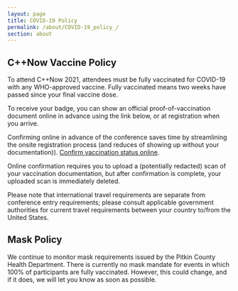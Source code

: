 ```yaml
---
layout: page
title: COVID-19 Policy
permalink: /about/COVID-19_policy_/
section: about
---
```


## C++Now Vaccine Policy

To attend C++Now 2021, attendees must be fully vaccinated for COVID-19 with any WHO-approved vaccine. Fully vaccinated means two weeks have passed since your final vaccine dose.

To receive your badge, you can show an official proof-of-vaccination document online in advance using the link below, or at registration when you arrive.

Confirming online in advance of the conference saves time by streamlining the onsite registration process (and reduces of showing up without your documentation)). [Confirm vaccination status online]().

Online confirmation requires you to upload a (potentially redacted) scan of your vaccination documentation, but after confirmation is complete, your uploaded scan is immediately deleted.

Please note that international travel requirements are separate from conference entry requirements; please consult applicable government authorities for current travel requirements between your country to/from the United States.

## Mask Policy
We continue to monitor mask requirements issued by the Pitkin County Health Department.  There is currently no mask mandate for events in which 100% of participants are fully vaccinated.  However, this could change, and if it does, we will let you know as soon as possible.

